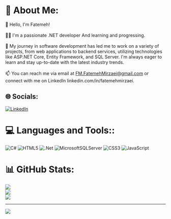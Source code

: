 # 💫 About Me:
👋 Hello, I'm Fatemeh!<br><br>👨‍💻 I'm a passionate .NET developer And learning and progressing.<br><br>🚀 My journey in software development has led me to work on a variety of projects, from web applications to backend services, utilizing technologies like ASP.NET Core, Entity Framework, and SQL Server. I'm always eager to learn and stay up-to-date with the latest industry trends.<br><br>📫 You can reach me via email at FM.FatemehMirzaei@gmail.com or connect with me on LinkedIn linkedin.com/in/fatemehmirzaei.


## 🌐 Socials:
[![LinkedIn](https://img.shields.io/badge/LinkedIn-%230077B5.svg?logo=linkedin&logoColor=white)](https://linkedin.com/in/linkedin.com/in/fatemehmirzaei) 

# 💻 Languages and Tools::
![C#](https://img.shields.io/badge/c%23-%23239120.svg?style=for-the-badge&logo=c-sharp&logoColor=white) ![HTML5](https://img.shields.io/badge/html5-%23E34F26.svg?style=for-the-badge&logo=html5&logoColor=white) ![.Net](https://img.shields.io/badge/.NET-5C2D91?style=for-the-badge&logo=.net&logoColor=white) ![MicrosoftSQLServer](https://img.shields.io/badge/Microsoft%20SQL%20Sever-CC2927?style=for-the-badge&logo=microsoft%20sql%20server&logoColor=white) ![CSS3](https://img.shields.io/badge/css3-%231572B6.svg?style=for-the-badge&logo=css3&logoColor=white) ![JavaScript](https://img.shields.io/badge/javascript-%23323330.svg?style=for-the-badge&logo=javascript&logoColor=%23F7DF1E)
# 📊 GitHub Stats:
![](https://github-readme-stats.vercel.app/api?username=fatemeh-mirzaei&theme=dark&hide_border=false&include_all_commits=false&count_private=false)<br/>
![](https://github-readme-streak-stats.herokuapp.com/?user=fatemeh-mirzaei&theme=dark&hide_border=false)<br/>
![](https://github-readme-stats.vercel.app/api/top-langs/?username=fatemeh-mirzaei&theme=dark&hide_border=false&include_all_commits=false&count_private=false&layout=compact)

---
[![](https://visitcount.itsvg.in/api?id=fatemeh-mirzaei&icon=0&color=0)](https://visitcount.itsvg.in)

<!-- Proudly created with GPRM ( https://gprm.itsvg.in ) -->
